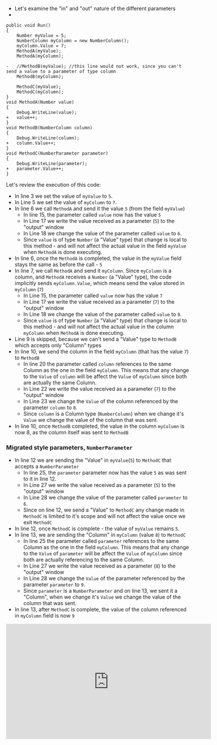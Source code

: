 ﻿* Let's examine the "in" and "out" nature of the different parameters
* 
```csdiff
public void Run()
{
    Number myValue = 5;
    NumberColumn myColumn = new NumberColumn();
    myColumn.Value = 7;
    MethodA(myValue);
    MethodA(myColumn);

-   //MethodB(myValue); //this line would not work, since you can't send a value to a parameter of type column
    MethodB(myColumn);

    MethodC(myValue);
    MethodC(myColumn);
}
void MethodA(Number value)
{
    Debug.WriteLine(value);
+   value++;
}
void MethodB(NumberColumn column)
{
    Debug.WriteLine(column);
+   column.Value++;
}
void MethodC(NumberParameter parameter)
{
    Debug.WriteLine(parameter);
+   parameter.Value++;
}
```
Let's review the execution of this code:
* In line 3 we set the value of `myValue` to `5`.
* In Line 5 we set the value of `myColumn` to `7`.
* In line 6 we call `MethodA` and send it the value `5` (from the field `myValue`)
  * In line 15, the parameter called `value` now has the value `5`
  * In Line 17 we write the value received as a parameter (`5`) to the "output" window 
  * In Line 18 we change the value of the parameter called `value` to `6`.
  * Since `value` is of type `Number` (a "Value" type) that change is local to this method - and will not affect the actual value in the field `myValue` when `MethodA` is done executing.
* In line 6, once the `MethodA` is completed, the value in the `myValue` field stays the same as before the call - `5`
* In line 7, we call `MethodA` and send it `myColumn`. Since `myColumn` is a column, and `MethodA` receives a `Number` (a "Value" type), the code implicitly sends `myColumn.Value`, which means send the value stored in `myColumn` (`7`)
    * In Line 15, the parameter called `value` now has the value `7`
    * In Line 17 we write the value received as a parameter (`7`) to the "output" window
    * In Line 18 we change the value of the parameter called `value` to `8`.
    * Since `value` is of type `Number` (a "Value" type) that change is local to this method - and will not affect the actual value in the column `myColumn` when `MethodA` is done executing.
* Line 9 is skipped, because we can't send a "Value" type to `MethodB` which accepts only "Column" types
* In line 10, we send the column in the field `myColumn` (that has the value `7`)  to `MethodB`
  * In line 20 the parameter called `column` references to the same Column as the one in the field `myColumn`. This means that any change to the `Value` of `column` will be affect the `Value` of `myColumn` since both are actually the same Column.
  * In Line 22 we write the value received as a parameter (`7`) to the "output" window
  * In Line 23 we change the `Value` of the column referenced by the parameter `column` to `8`.
  * Since `column` is a Column type (`NumberColumn`) when we change it's `Value` we change the value of the column that was sent.   
* In line 10, once `MethodB` completed, the value in the column `myColumn` is now 8, as the column itself was sent to `MethodB`
### Migrated style parameters, `NumberParameter`
* In line 12 we are sending the "Value" in `myValue`(`5`) to `MethodC` that accepts a `NumberParameter`
  * In line 25, the `parameter` parameter now has the value `5` as was sent to it in line 12.
  * In Line 27 we write the value received as a parameter (`5`) to the "output" window
  * In Line 28 we change the value of the parameter called `parameter` to `6`.
  * Since on line 12, we send a "Value" to `MethodC` any change made in `MethodC` is limited to it's scope and will not affect the value once we exit `MethodC`
* In line 12, once `MethodC` is complete - the value of `myValue` remains `5`.
* In line 13, we are sending the "Column" in `myColumn` (value `8`) to `MethodC`
  * In line 25 the parameter called `parameter` references to the same Column as the one in the field `myColumn`. This means that any change to the `Value` of `parameter` will be affect the `Value` of `myColumn` since both are actually referencing to the same Column.
  * In Line 27 we write the value received as a parameter (`8`) to the "output" window
  * In Line 28 we change the `Value` of the parameter referenced by the parameter `parameter` to `9`.
  * Since `parameter` is a `NumberParameter` and on line 13, we sent it a "Column",  when we change it's `Value` we change the value of the column that was sent.   
* In line 13, after `MethodC` is complete, the value of the column referenced in `myColumn` field is now `9`  



<iframe width="560" height="315" src="https://www.youtube.com/embed/mt_TfTLVoOw" frameborder="0" allowfullscreen></iframe>

